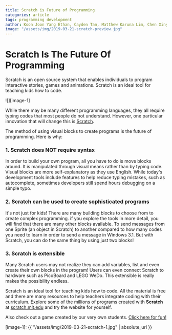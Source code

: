 ```yaml
---
title: Scratch is Future of Programming
categories: article
tags: programming development
author: Koon Joon Yang Ethan, Cayden Tan, Matthew Karuna Lim, Chen Xinyin, Xu Xicheng
image: "/assets/img/2019-03-21-scratch-preview.jpg"
---
```


# **Scratch Is The Future Of Programming**

Scratch is an open source system that enables individuals to program interactive stories, games and animations. Scratch is an ideal tool for teaching kids how to code.

![][image-1]

While there may be many different programming languages, they all require typing codes that most people do not understand. However, one particular innovation that will change this is [Scratch](https://scratch.mit.edu/).

The method of using visual blocks to create programs is the future of programming. Here is why: 
 
### 1.  **Scratch does NOT require syntax**
In order to build your own program, all you have to do is move blocks around. It is manipulated through visual means rather than by typing code. Visual blocks are more self-explanatory as they use English. While today's development tools include features to help reduce typing mistakes, such as autocomplete, sometimes developers still spend hours debugging on a simple typo.

### 2.  **Scratch can be used to create sophisticated programs**
It's not just for kids! There are many building blocks to choose from to create complex programming. if you explore the tools in more detail, you will find that there are many other blocks available. To send messages from one Sprite (an object in Scratch) to another compared to how many codes you need to learn in order to send a message in Windows 3.1. But with Scratch, you can do the same thing by using just two blocks!

### 3.  **Scratch is extensible**
Many Scratch users may not realize they can add variables, list and even create their own blocks in the program! Users can even connect Scratch to hardware such as PicoBoard and LEGO WeDo. This extensible is really makes the possibility endless.

Scratch is an ideal tool for teaching kids how to code. All the material is free and there are many resources to help teachers integrate coding with their curriculum. 
Explore some of the millions of programs created with **Scratch** at [scratch.mit.edu](scratch.mit.edu) and try the website for yourself.

Also check out a game created by our very own students.
[Click here for fun!](https://scratch.mit.edu/projects/230745819/)

[image-1]: {{ "/assets/img/2019-03-21-scratch-1.jpg" | absolute_url }}
